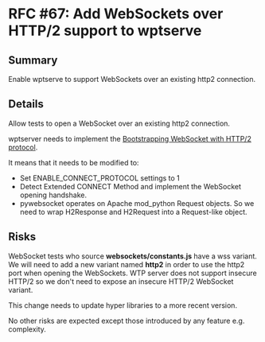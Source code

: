 # RFC #67: Add WebSockets over HTTP/2 support to wptserve

## Summary

Enable wptserve to support WebSockets over an existing http2 connection.

## Details

Allow tests to open a WebSocket over an existing http2 connection.

wptserver needs to implement the [Bootstrapping WebSocket with HTTP/2 protocol](https://tools.ietf.org/html/rfc8441).

It means that it needs to be modified to:
- Set ENABLE_CONNECT_PROTOCOL settings to 1
- Detect Extended CONNECT Method and implement the WebSocket opening handshake.
- pywebsocket operates on Apache mod_python Request objects. So we need to wrap H2Response and H2Request into a Request-like object.

## Risks

WebSocket tests who source **websockets/constants.js** have a wss variant. We will need to add a new variant named **http2** in order to use the http2 port when opening the WebSockets. WTP server does not support insecure HTTP/2 so we don't need to expose an insecure HTTP/2 WebSocket variant.

This change needs to update hyper libraries to a more recent version.

No other risks are expected except those introduced by any feature e.g. complexity.
